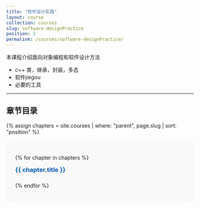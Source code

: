 ```yaml
---
title: "软件设计实践"
layout: course
collection: courses
slug: software-designPractice
position: 1
permalink: /courses/software-designPractice/
---
```


本课程介绍面向对象编程和软件设计方法

- c++ 类，继承，封装，多态
- 软件jiegou
- 必要的工具
---

## 章节目录

{% assign chapters = site.courses | where: "parent", page.slug | sort: "position" %}

<div style="background: #f9f9f9; padding: 1.5rem; border-radius: 12px;">

  {% for chapter in chapters %}
    <div style="margin-bottom: 1.5rem;">
      <h3 style="margin-top: 0; margin-bottom: 0.5rem;">
        <a href="{{ chapter.url | relative_url }}" style="text-decoration: none; color: #0056b3;">
          {{ chapter.title }}
        </a>
      </h3>
    </div>
  {% endfor %}

</div>
